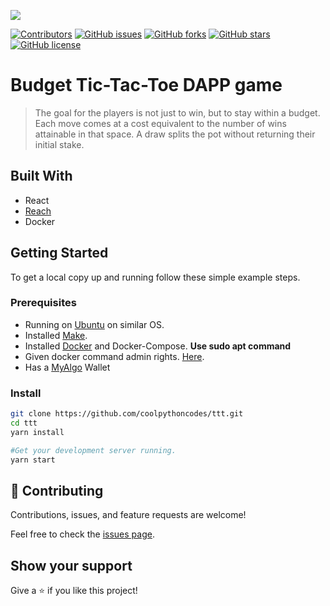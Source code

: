 
<!-- PROJECT SHIELDS -->
<!--
*** I'm using markdown "reference style" links for readability.
*** Reference links are enclosed in brackets [ ] instead of parentheses ( ).
*** See the bottom of this document for the declaration of the reference variables
*** for contributors-url, forks-url, etc. This is an optional, concise syntax you may use.
*** https://www.markdownguide.org/basic-syntax/#reference-style-links
-->

![](https://img.shields.io/badge/Hackathon-blueviolet)

[![Contributors][contributors-shield]][contributors-url]
[![GitHub issues][issues-shield]][issues-url]
[![GitHub forks][forks-shield]][forks-url]
[![GitHub stars][star-shield]][star-url]
[![GitHub license][license-shield]][license-url]



# Budget Tic-Tac-Toe DAPP game


> The goal for the players is not just to win, but to stay within a budget. Each move comes at a cost equivalent to the number of wins attainable in that space. A draw splits the pot without returning their initial stake.


## Built With

- React
- [Reach](https://reach.sh/)
- Docker

## Getting Started

To get a local copy up and running follow these simple example steps.

### Prerequisites
- Running on [Ubuntu](https://ubuntu.com/) on similar OS.
- Installed [Make](https://linuxhint.com/install-make-ubuntu/).
- Installed [Docker](https://www.docker.com/) and Docker-Compose. **Use sudo apt command**
- Given docker command admin rights. [Here](https://docs.docker.com/engine/install/linux-postinstall/).
- Has a [MyAlgo](https://wallet.myalgo.com/) Wallet

### Install
```bash
git clone https://github.com/coolpythoncodes/ttt.git
cd ttt
yarn install

#Get your development server running.
yarn start
```

## 🤝 Contributing

Contributions, issues, and feature requests are welcome!

Feel free to check the [issues page](../../issues/).

## Show your support

Give a ⭐ if you like this project!

[contributors-shield]: https://img.shields.io/github/contributors/coolpythoncodes/ttt?style=for-the-badge
[contributors-url]: https://github.com/coolpythoncodes/ttt/graphs/contributors
[issues-shield]: https://img.shields.io/github/issues/coolpythoncodes/ttt?style=for-the-badge
[issues-url]: https://github.com/coolpythoncodes/ttt/issues
[forks-shield]: https://img.shields.io/github/forks/coolpythoncodes/ttt?style=for-the-badge
[forks-url]: https://github.com/coolpythoncodes/ttt/network
[star-shield]: https://img.shields.io/github/stars/coolpythoncodes/ttt?style=for-the-badge
[star-url]: https://github.com/coolpythoncodes/ttt/stargazers
[license-shield]: https://img.shields.io/github/license/coolpythoncodes/ttt?style=for-the-badge
[license-url]: https://github.com/coolpythoncodes/ttt/blob/main/LICENSE.md
